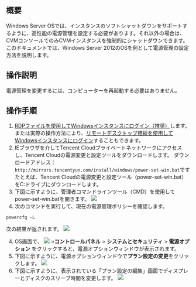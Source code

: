 ## 概要

Windows Server OSでは、インスタンスのソフトシャットダウンをサポートするように、高性能の電源管理を設定する必要があります。それ以外の場合は、CVMコンソールでのみCVMインスタンスを強制的にシャットダウンできます。このドキュメントでは、Windows Server 2012のOSを例として電源管理の設定方法を説明します。

## 操作説明

電源管理を変更するには、コンピューターを再起動する必要はありません。

## 操作手順

1. [RDPファイルを使用してWindowsインスタンスにログイン（推奨）](https://intl.cloud.tencent.com/document/product/213/5435)します。または実際の操作方法により、[リモートデスクトップ接続を使用してWindowsインスタンスにログイン](https://intl.cloud.tencent.com/document/product/213/32498)することもできます。
2. IEブラウザを介してTencent Cloudプライベートネットワークにアクセスし、Tencent Cloudの電源変更と設定ツールをダウンロードします。
ダウンロードアドレス：`http://mirrors.tencentyun.com/install/windows/power-set-win.bat`です
たとえば、Tencent Cloudの電源変更と設定ツール（power-set-win.bat）をC:ドライブにダウンロードします。
3. 下図に示すように、管理者コマンドラインツール（CMD）を使用してpower-set-win.batを開きます。
![](https://main.qcloudimg.com/raw/22f81122e1188fc83ed4b1100a7469bc.png)
4. 次のコマンドを実行して、現在の電源管理ポリシーを確認します。
```
powercfg -L
```
次の結果が返されます。
 ![](https://main.qcloudimg.com/raw/54ceb4faddc8745b30556621268ac318.png)

4. OS画面で、 <img src="https://main.qcloudimg.com/raw/87d894e564b7e837d9f478298cf2e292.png" style="margin: 0;"> >**コントロールパネル** > **システムとセキュリティ** > **電源オプション** をクリックすると、電源オプションウィンドウが表示されます。
5. 下図に示すように、電源オプションウィンドウで**プラン設定の変更**をクリックします。
![](https://main.qcloudimg.com/raw/54183c1f9d914789b986781b8a4da6ec.png)
6. 下図に示すように、表示されている「プラン設定の編集」画面でディスプレーとディスクのスリープ時間を変更します。
 ![](https://main.qcloudimg.com/raw/f0b7f447d90fe50ef829a10dab0029c6.png)

